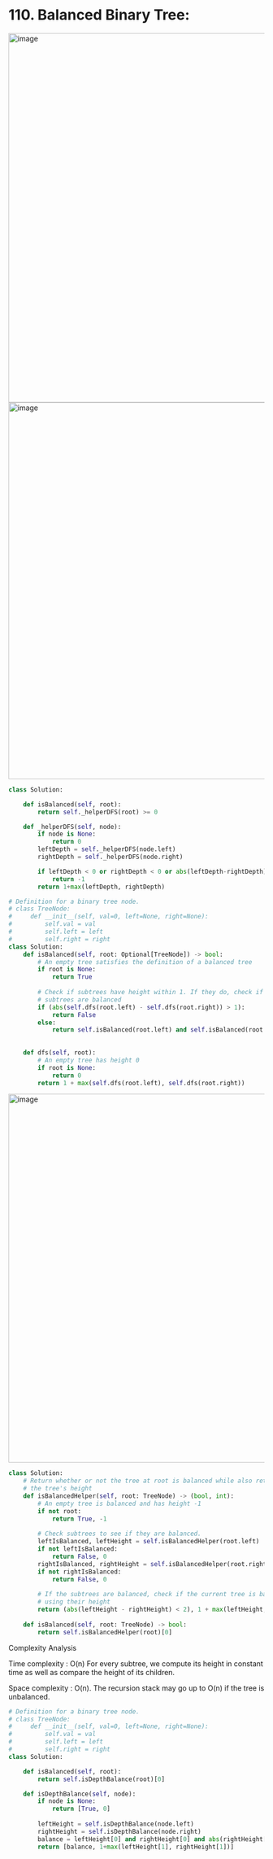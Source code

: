 # 110. Balanced Binary Tree:

<img width="726" alt="image" src="https://user-images.githubusercontent.com/35987583/165733875-25f41385-2331-44d1-8242-4f79eb71c50d.png">
<img width="741" alt="image" src="https://user-images.githubusercontent.com/35987583/165733918-69092702-7f27-40bb-9a8a-00a60bd4de54.png">

```py
class Solution:

    def isBalanced(self, root):
        return self._helperDFS(root) >= 0

    def _helperDFS(self, node):
        if node is None:
            return 0
        leftDepth = self._helperDFS(node.left)
        rightDepth = self._helperDFS(node.right)

        if leftDepth < 0 or rightDepth < 0 or abs(leftDepth-rightDepth) > 1:
            return -1
        return 1+max(leftDepth, rightDepth)
```

```python
# Definition for a binary tree node.
# class TreeNode:
#     def __init__(self, val=0, left=None, right=None):
#         self.val = val
#         self.left = left
#         self.right = right
class Solution:
    def isBalanced(self, root: Optional[TreeNode]) -> bool:
        # An empty tree satisfies the definition of a balanced tree
        if root is None:
            return True
        
        # Check if subtrees have height within 1. If they do, check if the
        # subtrees are balanced        
        if (abs(self.dfs(root.left) - self.dfs(root.right)) > 1):
            return False
        else:
            return self.isBalanced(root.left) and self.isBalanced(root.right)
    
            
    def dfs(self, root):
        # An empty tree has height 0
        if root is None:
            return 0
        return 1 + max(self.dfs(root.left), self.dfs(root.right))
```

<img width="725" alt="image" src="https://user-images.githubusercontent.com/35987583/165734275-565ae1b5-7f1c-4bf4-bca2-25c0e15f9d9d.png">


```python
class Solution:
    # Return whether or not the tree at root is balanced while also returning
    # the tree's height
    def isBalancedHelper(self, root: TreeNode) -> (bool, int):
        # An empty tree is balanced and has height -1
        if not root:
            return True, -1
        
        # Check subtrees to see if they are balanced. 
        leftIsBalanced, leftHeight = self.isBalancedHelper(root.left)
        if not leftIsBalanced:
            return False, 0
        rightIsBalanced, rightHeight = self.isBalancedHelper(root.right)
        if not rightIsBalanced:
            return False, 0
        
        # If the subtrees are balanced, check if the current tree is balanced
        # using their height
        return (abs(leftHeight - rightHeight) < 2), 1 + max(leftHeight, rightHeight)
        
    def isBalanced(self, root: TreeNode) -> bool:
        return self.isBalancedHelper(root)[0]

```

Complexity Analysis

Time complexity : O(n)
For every subtree, we compute its height in constant time as well as compare the height of its children.

Space complexity : O(n). 
The recursion stack may go up to O(n) if the tree is unbalanced.


```py
# Definition for a binary tree node.
# class TreeNode:
#     def __init__(self, val=0, left=None, right=None):
#         self.val = val
#         self.left = left
#         self.right = right
class Solution:

    def isBalanced(self, root):
        return self.isDepthBalance(root)[0]

    def isDepthBalance(self, node):
        if node is None:
            return [True, 0]
        
        leftHeight = self.isDepthBalance(node.left)
        rightHeight = self.isDepthBalance(node.right)
        balance = leftHeight[0] and rightHeight[0] and abs(rightHeight[1] - leftHeight[1]) <= 1
        return [balance, 1+max(leftHeight[1], rightHeight[1])]
        
```

